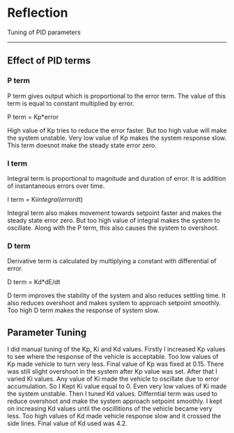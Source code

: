 # Reflection
Tuning of PID parameters

---

## Effect of PID terms

### P term
P term gives output which is proportional to the error term. The value of this term is equal to constant multiplied by error. 

P term = Kp*error

High value of Kp tries to reduce the error faster. But too high value will make the system unstable. Very low value of Kp makes the system response slow. This term doesnot make the steady state error zero. 

### I term
Integral term is proportional to magnitude and duration of error. It is addition of instantaneous errors over time. 

I term = Ki*integral(error*dt)

Integral term also makes movement towards setpoint faster and makes the steady state error zero. But too high value of integral makes the system to oscillate. Along with the P term, this also causes the system to overshoot. 

### D term
Derivative term is calculated by multiplying a constant with differential of error. 

D term = Kd*dE/dt

D term improves the stability of the system and also reduces settling time. It also reduces overshoot and makes system to approach setpoint smoothly. Too high D term makes the response of system slow. 


## Parameter Tuning 
I did manual tuning of the Kp, Ki and Kd values. Firstly I increased Kp values to see where the response of the vehicle is acceptable. Too low values of Kp made vehicle to turn very less. Final value of Kp was fixed at 0.15. There was still slight overshoot in the system after Kp value was set. 
After that I varied Ki values. Any value of Ki made the vehicle to oscillate due to error accumulation. So I Kept Ki value equal to 0. Even very low values of Ki made the system unstable. 
Then I tuned Kd values. Differntial term was used to reduce overshoot and make the system approach setpoint smoothly. I kept on increasing Kd values until the oscillitions of the vehicle became very less. Too high values of Kd made vehicle response slow and it crossed the side lines. Final value of Kd used was 4.2.

